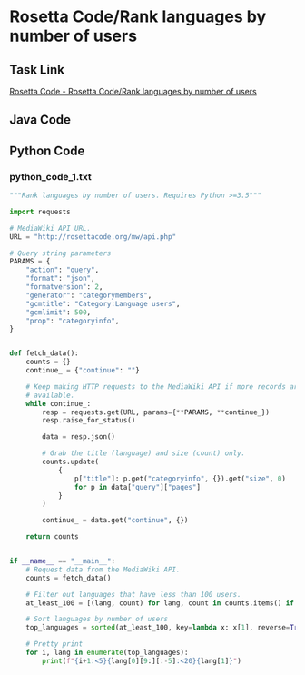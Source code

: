 # Rosetta Code/Rank languages by number of users

## Task Link
[Rosetta Code - Rosetta Code/Rank languages by number of users](https://rosettacode.org/wiki/Rosetta_Code/Rank_languages_by_number_of_users)

## Java Code
## Python Code
### python_code_1.txt
```python
"""Rank languages by number of users. Requires Python >=3.5"""

import requests

# MediaWiki API URL.
URL = "http://rosettacode.org/mw/api.php"

# Query string parameters
PARAMS = {
    "action": "query",
    "format": "json",
    "formatversion": 2,
    "generator": "categorymembers",
    "gcmtitle": "Category:Language users",
    "gcmlimit": 500,
    "prop": "categoryinfo",
}


def fetch_data():
    counts = {}
    continue_ = {"continue": ""}

    # Keep making HTTP requests to the MediaWiki API if more records are
    # available.
    while continue_:
        resp = requests.get(URL, params={**PARAMS, **continue_})
        resp.raise_for_status()

        data = resp.json()

        # Grab the title (language) and size (count) only.
        counts.update(
            {
                p["title"]: p.get("categoryinfo", {}).get("size", 0)
                for p in data["query"]["pages"]
            }
        )

        continue_ = data.get("continue", {})

    return counts


if __name__ == "__main__":
    # Request data from the MediaWiki API.
    counts = fetch_data()

    # Filter out languages that have less than 100 users.
    at_least_100 = [(lang, count) for lang, count in counts.items() if count >= 100]

    # Sort languages by number of users
    top_languages = sorted(at_least_100, key=lambda x: x[1], reverse=True)

    # Pretty print
    for i, lang in enumerate(top_languages):
        print(f"{i+1:<5}{lang[0][9:][:-5]:<20}{lang[1]}")

```

